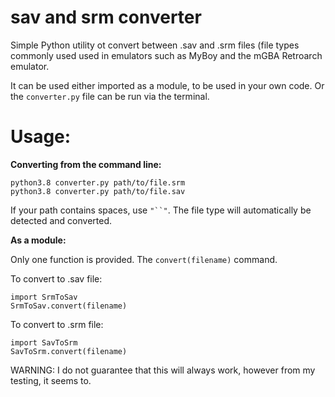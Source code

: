 # sav and srm converter

Simple Python utility ot convert between .sav and .srm files (file types commonly used used in emulators such as MyBoy and the mGBA Retroarch emulator.

It can be used either imported as a module, to be used in your own code.  Or the `converter.py` file can be run via the terminal.

# Usage:

**Converting from the command line:**

    python3.8 converter.py path/to/file.srm
    python3.8 converter.py path/to/file.sav

If your path contains spaces, use `"``"`.  The file type will automatically be detected and converted.

**As a module:**

Only one function is provided.  The `convert(filename)` command.

To convert to .sav file:

    import SrmToSav
    SrmToSav.convert(filename)
   
To convert to .srm file:

    import SavToSrm
    SavToSrm.convert(filename)
    
WARNING:  I do not guarantee that this will always work, however from my testing, it seems to.
